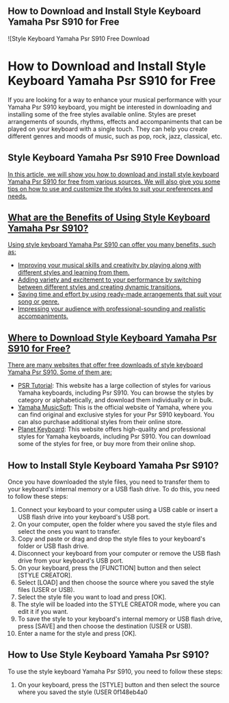## How to Download and Install Style Keyboard Yamaha Psr S910 for Free

 
![Style Keyboard Yamaha Psr S910 Free Download 
<h1>How to Download and Install Style Keyboard Yamaha Psr S910 for Free</h1>
<p>If you are looking for a way to enhance your musical performance with your Yamaha Psr S910 keyboard, you might be interested in downloading and installing some of the free styles available online. Styles are preset arrangements of sounds, rhythms, effects and accompaniments that can be played on your keyboard with a single touch. They can help you create different genres and moods of music, such as pop, rock, jazz, classical, etc.</p>
<h2>Style Keyboard Yamaha Psr S910 Free Download</h2>
<p><a href=](https://encrypted-tbn3.gstatic.com/images?q=tbn:ANd9GcSggTp6O6-m86q_LZBa21qoZwiw4BNW-I39z8GkrSo6oaq_WQ8QtlmNs9s)**Download**
 
In this article, we will show you how to download and install style keyboard Yamaha Psr S910 for free from various sources. We will also give you some tips on how to use and customize the styles to suit your preferences and needs.
 
## What are the Benefits of Using Style Keyboard Yamaha Psr S910?
 
Using style keyboard Yamaha Psr S910 can offer you many benefits, such as:
 
- Improving your musical skills and creativity by playing along with different styles and learning from them.
- Adding variety and excitement to your performance by switching between different styles and creating dynamic transitions.
- Saving time and effort by using ready-made arrangements that suit your song or genre.
- Impressing your audience with professional-sounding and realistic accompaniments.

## Where to Download Style Keyboard Yamaha Psr S910 for Free?
 
There are many websites that offer free downloads of style keyboard Yamaha Psr S910. Some of them are:

- [PSR Tutorial](https://www.psrtutorial.com/sty/yamaha/psr-s910.html): This website has a large collection of styles for various Yamaha keyboards, including Psr S910. You can browse the styles by category or alphabetically, and download them individually or in bulk.
- [Yamaha MusicSoft](https://www.yamahamusicsoft.com/sound-and-expansion-libraries/style-files/psr-s910): This is the official website of Yamaha, where you can find original and exclusive styles for your Psr S910 keyboard. You can also purchase additional styles from their online store.
- [Planet Keyboard](https://www.planetkeyboard.com/product-category/yamaha-keyboard-styles/psr-s910-styles/): This website offers high-quality and professional styles for Yamaha keyboards, including Psr S910. You can download some of the styles for free, or buy more from their online shop.

## How to Install Style Keyboard Yamaha Psr S910?
 
Once you have downloaded the style files, you need to transfer them to your keyboard's internal memory or a USB flash drive. To do this, you need to follow these steps:

1. Connect your keyboard to your computer using a USB cable or insert a USB flash drive into your keyboard's USB port.
2. On your computer, open the folder where you saved the style files and select the ones you want to transfer.
3. Copy and paste or drag and drop the style files to your keyboard's folder or USB flash drive.
4. Disconnect your keyboard from your computer or remove the USB flash drive from your keyboard's USB port.
5. On your keyboard, press the [FUNCTION] button and then select [STYLE CREATOR].
6. Select [LOAD] and then choose the source where you saved the style files (USER or USB).
7. Select the style file you want to load and press [OK].
8. The style will be loaded into the STYLE CREATOR mode, where you can edit it if you want.
9. To save the style to your keyboard's internal memory or USB flash drive, press [SAVE] and then choose the destination (USER or USB).
10. Enter a name for the style and press [OK].

## How to Use Style Keyboard Yamaha Psr S910?
 
To use the style keyboard Yamaha Psr S910, you need to follow these steps:

1. On your keyboard, press the [STYLE] button and then select the source where you saved the style (USER 0f148eb4a0
